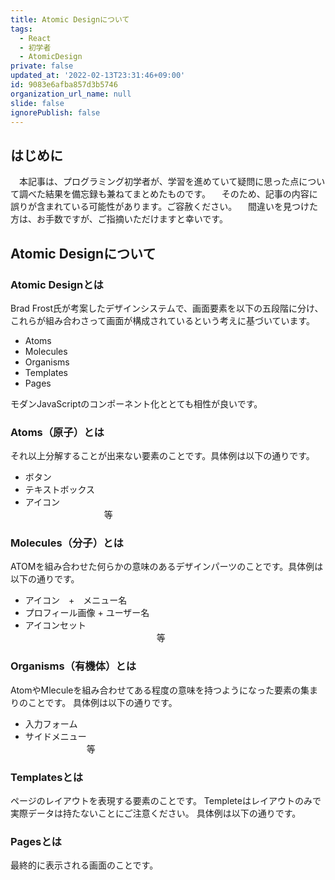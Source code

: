 ```yaml
---
title: Atomic Designについて
tags:
  - React
  - 初学者
  - AtomicDesign
private: false
updated_at: '2022-02-13T23:31:46+09:00'
id: 9083e6afba857d3b5746
organization_url_name: null
slide: false
ignorePublish: false
---
```

## はじめに
　本記事は、プログラミング初学者が、学習を進めていて疑問に思った点について調べた結果を備忘録も兼ねてまとめたものです。
　そのため、記事の内容に誤りが含まれている可能性があります。ご容赦ください。
　間違いを見つけた方は、お手数ですが、ご指摘いただけますと幸いです。

## Atomic Designについて

### Atomic Designとは

Brad Frost氏が考案したデザインシステムで、画面要素を以下の五段階に分け、これらが組み合わさって画面が構成されているという考えに基づいています。 

- Atoms
- Molecules
- Organisms
- Templates
- Pages

モダンJavaScriptのコンポーネント化ととても相性が良いです。

### Atoms（原子）とは
それ以上分解することが出来ない要素のことです。具体例は以下の通りです。

- ボタン
- テキストボックス
- アイコン  
　　　　　　　　　等

### Molecules（分子）とは
ATOMを組み合わせた何らかの意味のあるデザインパーツのことです。具体例は以下の通りです。

- アイコン　+　メニュー名
- プロフィール画像 + ユーザー名
- アイコンセット  
　　　　　　　　　　　　　　　等

### Organisms（有機体）とは
AtomやMleculeを組み合わせてある程度の意味を持つようになった要素の集まりのことです。
具体例は以下の通りです。

- 入力フォーム
- サイドメニュー  
　　　　　　　等

### Templatesとは
ページのレイアウトを表現する要素のことです。
Templeteはレイアウトのみで実際データは持たないことにご注意ください。
具体例は以下の通りです。

### Pagesとは
最終的に表示される画面のことです。


